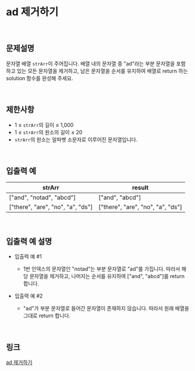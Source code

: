 # ad 제거하기

<br>

## 문제설명
문자열 배열 `strArr`이 주어집니다. 배열 내의 문자열 중 "ad"라는 부분 문자열을 포함하고 있는 모든 문자열을 제거하고, 남은 문자열을 순서를 유지하여 배열로 return 하는 solution 함수를 완성해 주세요.

<br>

## 제한사항
- 1 ≤ `strArr`의 길이 ≤ 1,000
- 1 ≤ `strArr`의 원소의 길이 ≤ 20
- `strArr`의 원소는 알파벳 소문자로 이루어진 문자열입니다.

<br>

## 입출력 예
| strArr | result |
|---|---|
| ["and", "notad", "abcd"] | ["and", "abcd"] |
| ["there", "are", "no", "a", "ds"] | ["there", "are", "no", "a", "ds"] |

<br>

## 입출력 예 설명
- 입출력 예 #1
    - 1번 인덱스의 문자열인 "notad"는 부분 문자열로 "ad"를 가집니다. 따라서 해당 문자열을 제거하고, 나머지는 순서를 유지하여 ["and", "abcd"]를 return 합니다.

- 입출력 예 #2
    - "ad"가 부분 문자열로 들어간 문자열이 존재하지 않습니다. 따라서 원래 배열을 그대로 return 합니다.

<br>

## 링크
[ad 제거하기](https://school.programmers.co.kr/learn/courses/30/lessons/181870)
